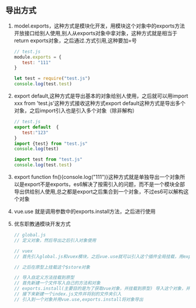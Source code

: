 ## 导出方式

1. model.exports，这种方式是模块化开发，用模块这个对象中的exports方法开放接口给别人使用,别人从exports对象中拿对象，这种方式就是相当于return exports对象，之后通过.方式引用,这种要加=号

   ```javascript
   // test.js
   module.exports = {
      test: "111"
   }

   let test = require("test.js")
   console.log(test.test)
   ```
2. export default,这种方式是导出基本的对象给别人使用，之后就可以用import xxx from 'test.js'这种方式接收这种方式export default这种方式是导出多个对象，之后import引入也是引入多个对象（除非解构）

   ```javascript
   // test.js
   export default  {
      test:"123"
   }
   import {test} from "test.js"
   console.log(test)

   import test from "test.js"
   console.log(test.test)
   ```
3. export function fn(){console.log("111")}这种方式就是单独导出一个对象所以是export不是exports，es6解决了按需引入的问题，而不是一个模块全部导出供给别人使用,总之都是export之后集合到一个对象，不过es6可以解构这个对象
4. vue.use 就是调用参数中的exports.install方法，之后进行使用
5. 优东职教通模块开发方式

   ```javascript
   // global.js
   // 定义对象，然后导出之后引入对象使用

   // vuex
   // 首先引入global.js和vuex模块，之后vue.use就可以引入这个插件全局挂载，用export default store 导出对象

   // 之后在原型上挂载这个$store对象
   ```
   ```javascript
   // 导入自定义方法挂载到原型
   // 首先新建一个文件写入自己的方法和对象
   // exports.install(主要目的是为了获取vue对象，并挂载到原型) 导入这个对象，并且挂载到原型上
   // 接下来新建一个index.js文件并将别的文件夹引入
   // 引入到一个对象并用vue.use,exports.install将对象导出
   ```
